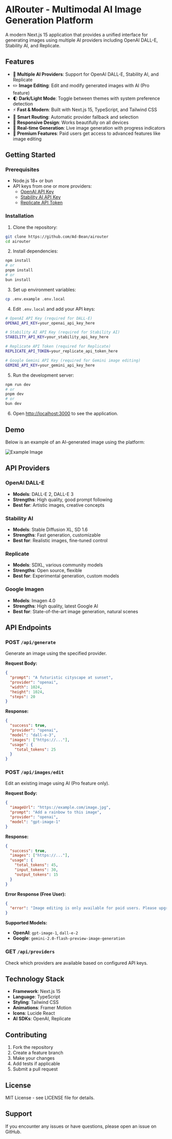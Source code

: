 # AIRouter - Multimodal AI Image Generation Platform

A modern Next.js 15 application that provides a unified interface for generating images using multiple AI providers including OpenAI DALL-E, Stability AI, and Replicate.

## Features

- 🎨 **Multiple AI Providers**: Support for OpenAI DALL-E, Stability AI, and Replicate
- ✏️ **Image Editing**: Edit and modify generated images with AI (Pro feature)
- 🌓 **Dark/Light Mode**: Toggle between themes with system preference detection
- ⚡ **Fast & Modern**: Built with Next.js 15, TypeScript, and Tailwind CSS
- 🎯 **Smart Routing**: Automatic provider fallback and selection
- 📱 **Responsive Design**: Works beautifully on all devices
- 🔄 **Real-time Generation**: Live image generation with progress indicators
- 💎 **Premium Features**: Paid users get access to advanced features like image editing

## Getting Started

### Prerequisites

- Node.js 18+ or bun
- API keys from one or more providers:
  - [OpenAI API Key](https://platform.openai.com/api-keys)
  - [Stability AI API Key](https://platform.stability.ai/account/keys)
  - [Replicate API Token](https://replicate.com/account/api-tokens)

### Installation

1. Clone the repository:

```bash
git clone https://github.com/Ad-Bean/airouter
cd airouter
```

2. Install dependencies:

```bash
npm install
# or
pnpm install
# or
bun install
```

3. Set up environment variables:

```bash
cp .env.example .env.local
```

4. Edit `.env.local` and add your API keys:

```bash
# OpenAI API Key (required for DALL-E)
OPENAI_API_KEY=your_openai_api_key_here

# Stability AI API Key (required for Stability AI)
STABILITY_API_KEY=your_stability_api_key_here

# Replicate API Token (required for Replicate)
REPLICATE_API_TOKEN=your_replicate_api_token_here

# Google Gemini API Key (required for Gemini image editing)
GEMINI_API_KEY=your_gemini_api_key_here
```

5. Run the development server:

```bash
npm run dev
# or
pnpm dev
# or
bun dev
```

6. Open [http://localhost:3000](http://localhost:3000) to see the application.

## Demo

Below is an example of an AI-generated image using the platform:

![Example Image](public/example.jpeg)

## API Providers

### OpenAI DALL-E

- **Models**: DALL-E 2, DALL-E 3
- **Strengths**: High quality, good prompt following
- **Best for**: Artistic images, creative concepts

### Stability AI

- **Models**: Stable Diffusion XL, SD 1.6
- **Strengths**: Fast generation, customizable
- **Best for**: Realistic images, fine-tuned control

### Replicate

- **Models**: SDXL, various community models
- **Strengths**: Open source, flexible
- **Best for**: Experimental generation, custom models

### Google Imagen

- **Models**: Imagen 4.0
- **Strengths**: High quality, latest Google AI
- **Best for**: State-of-the-art image generation, natural scenes

## API Endpoints

### POST `/api/generate`

Generate an image using the specified provider.

**Request Body:**

```json
{
  "prompt": "A futuristic cityscape at sunset",
  "provider": "openai",
  "width": 1024,
  "height": 1024,
  "steps": 20
}
```

**Response:**

```json
{
  "success": true,
  "provider": "openai",
  "model": "dall-e-3",
  "images": ["https://..."],
  "usage": {
    "total_tokens": 25
  }
}
```

### POST `/api/images/edit`

Edit an existing image using AI (Pro feature only).

**Request Body:**

```json
{
  "imageUrl": "https://example.com/image.jpg",
  "prompt": "Add a rainbow to this image",
  "provider": "openai",
  "model": "gpt-image-1"
}
```

**Response:**

```json
{
  "success": true,
  "images": ["https://..."],
  "usage": {
    "total_tokens": 45,
    "input_tokens": 30,
    "output_tokens": 15
  }
}
```

**Error Response (Free User):**

```json
{
  "error": "Image editing is only available for paid users. Please upgrade your account."
}
```

**Supported Models:**

- **OpenAI**: `gpt-image-1`, `dall-e-2`
- **Google**: `gemini-2.0-flash-preview-image-generation`

### GET `/api/providers`

Check which providers are available based on configured API keys.

## Technology Stack

- **Framework**: Next.js 15
- **Language**: TypeScript
- **Styling**: Tailwind CSS
- **Animations**: Framer Motion
- **Icons**: Lucide React
- **AI SDKs**: OpenAI, Replicate

## Contributing

1. Fork the repository
2. Create a feature branch
3. Make your changes
4. Add tests if applicable
5. Submit a pull request

## License

MIT License - see LICENSE file for details.

## Support

If you encounter any issues or have questions, please open an issue on GitHub.
